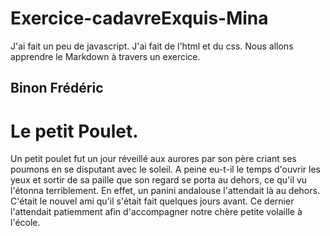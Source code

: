 # Exercice-cadavreExquis-Mina

 J'ai fait un peu de javascript.
J'ai fait de l'html et du css.
 Nous allons apprendre le Markdown à travers un exercice. 

Binon Frédéric
-
# Le petit Poulet.
Un petit poulet fut un jour réveillé aux aurores par son père criant ses 
poumons en se disputant avec le soleil. A peine eu-t-il le temps 
d'ouvrir les yeux et sortir de sa paille que son regard se porta au 
dehors, ce qu'il vu l'étonna terriblement. En effet, un panini andalouse 
l'attendait là au dehors. C'était le nouvel ami qu'il s'était fait 
quelques jours avant. Ce dernier l'attendait patiemment afin 
d'accompagner notre chère petite volaille à l'école.
